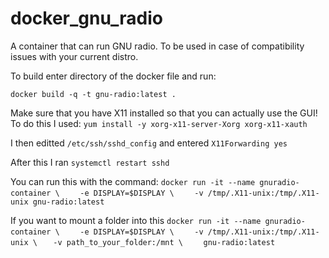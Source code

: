 # docker_gnu_radio
A container that can run GNU radio. To be used in case of compatibility issues with your current distro.

To build enter directory of the docker file and run: 

`docker build -q -t gnu-radio:latest .`

Make sure that you have X11 installed so that you can actually use the GUI!
To do this I used:
`yum install -y xorg-x11-server-Xorg xorg-x11-xauth`

I then editted `/etc/ssh/sshd_config` and entered `X11Forwarding yes`

After this I ran `systemctl restart sshd`

You can run this with the command:
`docker run -it --name gnuradio-container \`
`    -e DISPLAY=$DISPLAY \`
`    -v /tmp/.X11-unix:/tmp/.X11-unix gnu-radio:latest`

If you want to mount a folder into this
`docker run -it --name gnuradio-container \`
`    -e DISPLAY=$DISPLAY \`
`    -v /tmp/.X11-unix:/tmp/.X11-unix \`
`    -v path_to_your_folder:/mnt \ `
`    gnu-radio:latest`